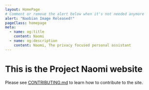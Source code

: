 ```yaml
---
layout: HomePage
# Comment or remove the alert below when it's not needed anymore
alert: "Naobian Image Released!"
pageClass: homepage
meta:
  - name: og:title
    content: Naomi
  - name: og:description
    content: Naomi, The privacy focused personal assistant
---
```


# This is the Project Naomi website

Please see [CONTRIBUTING.md](CONTRIBUTING.md) to learn how to contribute to the site.
